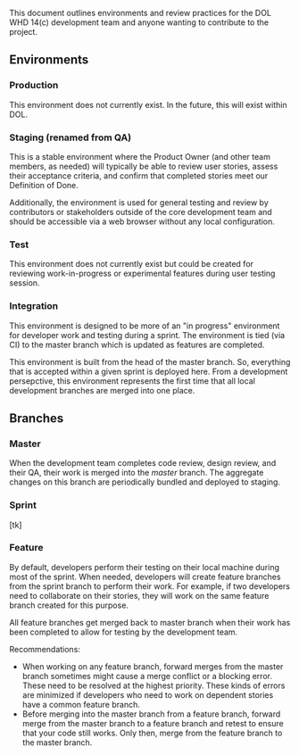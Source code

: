 This document outlines environments and review practices for the DOL WHD 14(c) development team and anyone wanting to contribute to the project.


## Environments 

### Production
This environment does not currently exist. In the future, this will exist within DOL.

### Staging (renamed from QA)

This is a stable environment where the Product Owner (and other team members, as needed) will typically be able to review user stories, assess their acceptance criteria, and confirm that completed stories meet our Definition of Done. 

Additionally, the environment is used for general testing and review by contributors or stakeholders outside of the core development team and should be accessible via a web browser without any local configuration.

### Test
This environment does not currently exist but could be created for reviewing work-in-progress or experimental features during user testing session.

### Integration
This environment is designed to be more of an "in progress" environment for developer work and testing during a sprint. The environment is tied (via CI) to the master branch which is updated as features are completed.

This environment is built from the head of the master branch. So, everything that is accepted within a given sprint is deployed here. From a development persepctive, this environment represents the first time that all local development branches are merged into one place.


## Branches

### Master 

When the development team completes code review, design review, and their QA, their work is merged into the *master* branch. The aggregate changes on this branch are periodically bundled and deployed to staging.

### Sprint 

[tk]

### Feature 

By default, developers perform their testing on their local machine during most of the sprint. When needed, developers will create feature branches from the sprint branch to perform their work. For example, if two developers need to collaborate on their stories, they will work on the same feature branch created for this purpose.

All feature branches get merged back to master branch when their work has been completed to allow for testing by the development team.

Recommendations:
 - When working on any feature branch, forward merges from the master branch sometimes might cause a merge conflict or a blocking error. These need to be resolved at the highest priority. These kinds of errors are minimized if developers who need to work on dependent stories have a common feature branch.
  - Before merging into the master branch from a feature branch, forward merge from the master branch to a feature branch and retest to ensure that your code still works. Only then, merge from the feature branch to the master branch.
